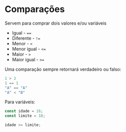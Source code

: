 # Comparações

Servem para comprar dois valores e/ou variáveis

- Igual - `==`
- Diferente - `!=`
- Menor - `<`
- Menor igual - `<=`
- Maior - `>`
- Maior igual - `>=`

Uma comparação sempre retornará verdadeiro ou falso:

```javascript
1 > 2
1 == 1
"A" == "A"
"A" < "B"
```

Para variáveis:

```javascript
const idade = 16;
const limite = 18;

idade >= limite;
```